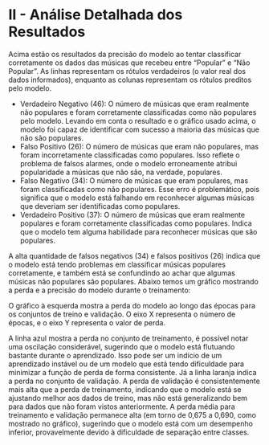 # II  - Análise Detalhada dos Resultados
 

Acima estão os resultados da precisão do modelo ao tentar classificar corretamente os dados das músicas que recebeu entre “Popular” e “Não Popular”.  As linhas representam os rótulos verdadeiros (o valor real dos dados informados), enquanto as colunas representam os rótulos preditos pelo modelo.  

- Verdadeiro Negativo (46): O número de músicas que eram realmente não populares e foram corretamente classificadas como não populares pelo modelo. Levando em conta o resultado e o gráfico usado acima, o modelo foi capaz de identificar com sucesso a maioria das músicas que não são populares.
- Falso Positivo (26): O número de músicas que eram não populares, mas foram incorretamente classificadas como populares. Isso reflete o problema de falsos alarmes, onde o modelo erroneamente atribui popularidade a músicas que não são, na verdade, populares.
- Falso Negativo (34): O número de músicas que eram populares, mas foram classificadas como não populares. Esse erro é problemático, pois significa que o modelo está falhando em reconhecer algumas músicas que deveriam ser identificadas como populares.
- Verdadeiro Positivo (37): O número de músicas que eram realmente populares e foram corretamente classificadas como populares. Indica que o modelo tem alguma habilidade para reconhecer músicas que são populares.

A alta quantidade de falsos negativos (34) e falsos positivos (26) indica que o modelo está tendo problemas em classificar músicas populares corretamente, e também está se confundindo ao achar que algumas músicas não populares são populares.
Abaixo temos um gráfico mostrando a perda e a precisão do modelo durante o treinamento:


O gráfico à esquerda mostra a perda do modelo ao longo das épocas para os conjuntos de treino e validação. O eixo X representa o número de épocas, e o eixo Y representa o valor de perda.

A linha azul mostra a perda no conjunto de treinamento, é possível notar uma oscilação considerável, sugerindo que o modelo está flutuando bastante durante o aprendizado. Isso pode ser um indício de um aprendizado instável ou de um modelo que está tendo dificuldade para minimizar a função de perda de forma consistente.
Já a linha laranja indica a perda no conjunto de validação. A perda de validação é consistentemente mais alta que a perda de treinamento, indicando que o modelo está se ajustando melhor aos dados de treino, mas não está generalizando bem para dados que não foram vistos anteriormente. 
A perda média para treinamento e validação permanece alta (em torno de 0,675 a 0,690, como mostrado no gráfico), sugerindo que o modelo está com um desempenho inferior, provavelmente devido à dificuldade de separação entre classes.
